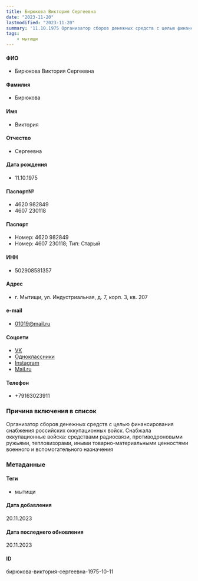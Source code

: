 ```yaml
---
title: Бирюкова Виктория Сергеевна
date: "2023-11-20"
lastmodified: "2023-11-20"
summary: '11.10.1975 Организатор сборов денежных средств с целью финансирования снабжения российских оккупационных войск. Снабжала оккупационные войска\: средствами радиосвязи, противодроновыми ружьями, тепловизорами, иными товарно-материальными ценностями военного и вспомогательного назначения'
tags: 
    - мытищи
---
```

<!--# pp2-->
<!--## Фигурант-->
<!--### Личные данные-->
#### ФИО
- Бирюкова Виктория Сергеевна
#### Фамилия
- Бирюкова
#### Имя
- Виктория
#### Отчество
- Сергеевна
#### Дата рождения
- 11.10.1975
#### Паспорт№
- 4620 982849
- 4607 230118
#### Паспорт
- Номер: 4620 982849
- Номер: 4607 230118; Тип: Старый
#### ИНН
- 502908581357
#### Адрес
- г. Мытищи, ул. Индустриальная, д. 7, корп. 3, кв. 207
#### e-mail
- 01019@mail.ru
#### Соцсети
- [VK](https://vk.com/id428280850)
- [Одноклассники](https://ok.ru/profile/286100732419)
- [Instagram](https://www.instagram.com/dobro_vika_)
- [Mail.ru](https://my.mail.ru/mail/01019)
#### Телефон
- +79163023911
### Причина включения в список
Организатор сборов денежных средств с целью финансирования снабжения российских оккупационных войск. Снабжала оккупационные войска: средствами радиосвязи, противодроновыми ружьями, тепловизорами, иными товарно-материальными ценностями военного и вспомогательного назначения
### Метаданные
#### Теги
- мытищи
#### Дата добавления
20.11.2023
#### Дата последнего обновления
20.11.2023
#### ID
бирюкова-виктория-сергеевна-1975-10-11
<!--## END;-->
